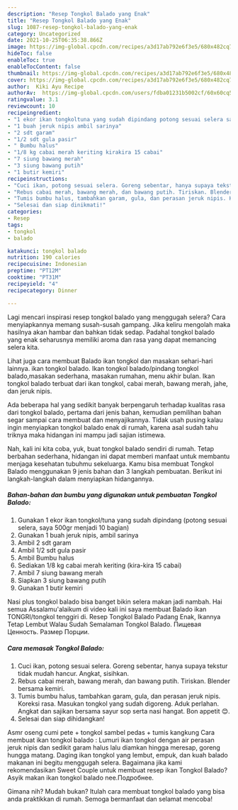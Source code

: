 ```yaml
---
description: "Resep Tongkol Balado yang Enak"
title: "Resep Tongkol Balado yang Enak"
slug: 1087-resep-tongkol-balado-yang-enak
category: Uncategorized
date: 2021-10-25T06:35:38.866Z
image: https://img-global.cpcdn.com/recipes/a3d17ab792e6f3e5/680x482cq70/tongkol-balado-foto-resep-utama.jpg
hideToc: false
enableToc: true
enableTocContent: false
thumbnail: https://img-global.cpcdn.com/recipes/a3d17ab792e6f3e5/680x482cq70/tongkol-balado-foto-resep-utama.jpg
cover: https://img-global.cpcdn.com/recipes/a3d17ab792e6f3e5/680x482cq70/tongkol-balado-foto-resep-utama.jpg
author:  Kiki Ayu Recipe
authorAv:  https://img-global.cpcdn.com/users/fdba01231b5002cf/60x60cq50/avatar.jpg
ratingvalue: 3.1
reviewcount: 10
recipeingredient:
- "1 ekor ikan tongkoltuna yang sudah dipindang potong sesuai selera saya 500gr menjadi 10 bagian"
- "1 buah jeruk nipis ambil sarinya"
- "2 sdt garam"
- "1/2 sdt gula pasir"
- " Bumbu halus"
- "1/8 kg cabai merah keriting kirakira 15 cabai"
- "7 siung bawang merah"
- "3 siung bawang putih"
- "1 butir kemiri"
recipeinstructions:
- "Cuci ikan, potong sesuai selera. Goreng sebentar, hanya supaya tekstur tidak mudah hancur. Angkat, sisihkan."
- "Rebus cabai merah, bawang merah, dan bawang putih. Tiriskan. Blender bersama kemiri."
- "Tumis bumbu halus, tambahkan garam, gula, dan perasan jeruk nipis. Koreksi rasa. Masukan tongkol yang sudah digoreng. Aduk perlahan. Angkat dan sajikan bersama sayur sop serta nasi hangat. Bon appetit 😊."
- "Selesai dan siap dinikmati!"
categories:
- Resep
tags:
- tongkol
- balado

katakunci: tongkol balado 
nutrition: 190 calories
recipecuisine: Indonesian
preptime: "PT12M"
cooktime: "PT31M"
recipeyield: "4"
recipecategory: Dinner

---
```



Lagi mencari inspirasi resep tongkol balado yang menggugah selera? Cara menyiapkannya memang susah-susah gampang. Jika keliru mengolah maka hasilnya akan hambar dan bahkan tidak sedap. Padahal tongkol balado yang enak seharusnya memiliki aroma dan rasa yang dapat memancing selera kita.


Lihat juga cara membuat Balado ikan tongkol dan masakan sehari-hari lainnya. ikan tongkol balado. Ikan tongkol balado/pindang tongkol balado,masakan sederhana, masakan rumahan, menu akhir bulan. Ikan tongkol balado terbuat dari ikan tongkol, cabai merah, bawang merah, jahe, dan jeruk nipis.

Ada beberapa hal yang sedikit banyak berpengaruh terhadap kualitas rasa dari tongkol balado, pertama dari jenis bahan, kemudian pemilihan bahan segar sampai cara membuat dan menyajikannya. Tidak usah pusing kalau ingin menyiapkan tongkol balado enak di rumah, karena asal sudah tahu triknya maka hidangan ini mampu jadi sajian istimewa.


Nah, kali ini kita coba, yuk, buat tongkol balado sendiri di rumah. Tetap berbahan sederhana, hidangan ini dapat memberi manfaat untuk membantu menjaga kesehatan tubuhmu sekeluarga. Kamu bisa membuat Tongkol Balado menggunakan 9 jenis bahan dan 3 langkah pembuatan. Berikut ini langkah-langkah dalam menyiapkan hidangannya.

<!--inarticleads1-->

##### Bahan-bahan dan bumbu yang digunakan untuk pembuatan Tongkol Balado:

1. Gunakan 1 ekor ikan tongkol/tuna yang sudah dipindang (potong sesuai selera, saya 500gr menjadi 10 bagian)
1. Gunakan 1 buah jeruk nipis, ambil sarinya
1. Ambil 2 sdt garam
1. Ambil 1/2 sdt gula pasir
1. Ambil  Bumbu halus
1. Sediakan 1/8 kg cabai merah keriting (kira-kira 15 cabai)
1. Ambil 7 siung bawang merah
1. Siapkan 3 siung bawang putih
1. Gunakan 1 butir kemiri


Nasi plus tongkol balado bisa banget bikin selera makan jadi nambah. Hai semua Assalamu&#39;alaikum di video kali ini saya membuat Balado ikan TONGRI/tongkol tenggiri di. Resep Tongkol Balado Padang Enak, Ikannya Tetap Lembut Walau Sudah Semalaman Tongkol Balado. Пищевая Ценность. Размер Порции. 

<!--inarticleads2-->

##### Cara memasak Tongkol Balado:

1. Cuci ikan, potong sesuai selera. Goreng sebentar, hanya supaya tekstur tidak mudah hancur. Angkat, sisihkan.
1. Rebus cabai merah, bawang merah, dan bawang putih. Tiriskan. Blender bersama kemiri.
1. Tumis bumbu halus, tambahkan garam, gula, dan perasan jeruk nipis. Koreksi rasa. Masukan tongkol yang sudah digoreng. Aduk perlahan. Angkat dan sajikan bersama sayur sop serta nasi hangat. Bon appetit 😊.
1. Selesai dan siap dihidangkan!

Asmr oseng cumi pete + tongkol sambel pedas + tumis kangkung Cara membuat ikan tongkol balado : Lumuri ikan tongkol dengan air perasan jeruk nipis dan sedikit garam halus lalu diamkan hingga meresap, goreng hungga matang. Daging ikan tongkol yang lembut, empuk, dan kuah balado makanan ini begitu menggugah selera. Bagaimana jika kami rekomendasikan Sweet Couple untuk membuat resep ikan Tongkol Balado? Asyik makan ikan tongkol balado nee.Подробнее. 

Gimana nih? Mudah bukan? Itulah cara membuat tongkol balado yang bisa anda praktikkan di rumah. Semoga bermanfaat dan selamat mencoba!
